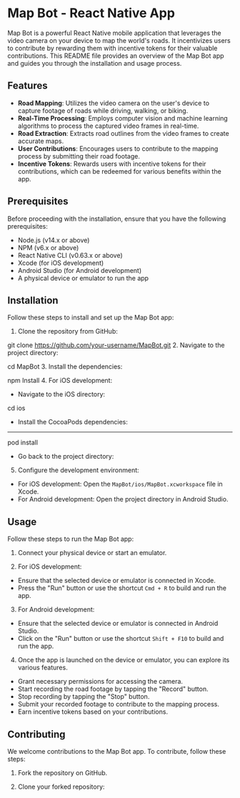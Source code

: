# Map Bot - React Native App

Map Bot is a powerful React Native mobile application that leverages the video camera on your device to map the world's roads. It incentivizes users to contribute by rewarding them with incentive tokens for their valuable contributions. This README file provides an overview of the Map Bot app and guides you through the installation and usage process.

## Features

- **Road Mapping**: Utilizes the video camera on the user's device to capture footage of roads while driving, walking, or biking.
- **Real-Time Processing**: Employs computer vision and machine learning algorithms to process the captured video frames in real-time.
- **Road Extraction**: Extracts road outlines from the video frames to create accurate maps.
- **User Contributions**: Encourages users to contribute to the mapping process by submitting their road footage.
- **Incentive Tokens**: Rewards users with incentive tokens for their contributions, which can be redeemed for various benefits within the app.

## Prerequisites

Before proceeding with the installation, ensure that you have the following prerequisites:

- Node.js (v14.x or above)
- NPM (v6.x or above)
- React Native CLI (v0.63.x or above)
- Xcode (for iOS development)
- Android Studio (for Android development)
- A physical device or emulator to run the app

## Installation

Follow these steps to install and set up the Map Bot app:

1. Clone the repository from GitHub:

git clone https://github.com/your-username/MapBot.git
2. Navigate to the project directory:

cd MapBot
3. Install the dependencies:

npm Install
4. For iOS development:
   - Navigate to the iOS directory:

cd ios
- Install the CocoaPods dependencies:
****
pod install
- Go back to the project directory:


5. Configure the development environment:
- For iOS development: Open the `MapBot/ios/MapBot.xcworkspace` file in Xcode.
- For Android development: Open the project directory in Android Studio.

## Usage

Follow these steps to run the Map Bot app:

1. Connect your physical device or start an emulator.

2. For iOS development:
- Ensure that the selected device or emulator is connected in Xcode.
- Press the "Run" button or use the shortcut `Cmd + R` to build and run the app.

3. For Android development:
- Ensure that the selected device or emulator is connected in Android Studio.
- Click on the "Run" button or use the shortcut `Shift + F10` to build and run the app.

4. Once the app is launched on the device or emulator, you can explore its various features.
- Grant necessary permissions for accessing the camera.
- Start recording the road footage by tapping the "Record" button.
- Stop recording by tapping the "Stop" button.
- Submit your recorded footage to contribute to the mapping process.
- Earn incentive tokens based on your contributions.

## Contributing

We welcome contributions to the Map Bot app. To contribute, follow these steps:

1. Fork the repository on GitHub.

2. Clone your forked repository:
